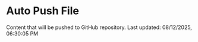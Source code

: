 # Auto Push File

Content that will be pushed to GitHub repository.
Last updated: 08/12/2025, 06:30:05 PM